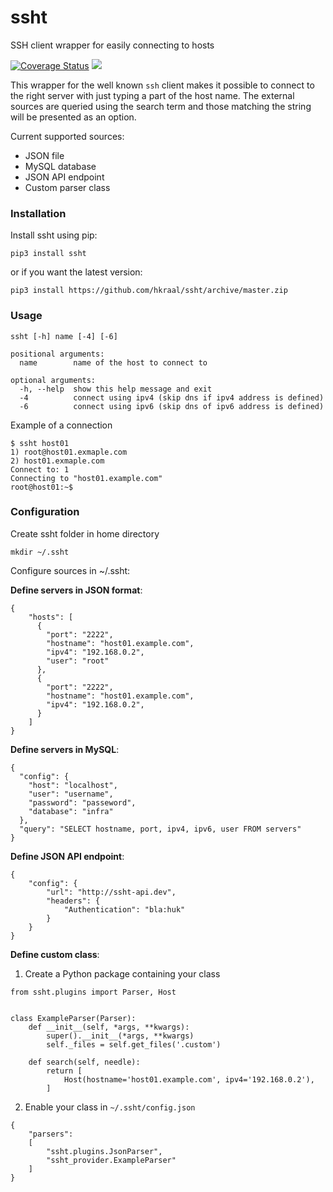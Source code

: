 # ssht
SSH client wrapper for easily connecting to hosts

[![Coverage Status](https://coveralls.io/repos/github/hkraal/ssht/badge.svg?branch=master)](https://coveralls.io/github/hkraal/ssht?branch=master)
![](https://img.shields.io/pypi/pyversions/ssht.svg?style=flat)

This wrapper for the well known `ssh` client makes it possible to connect to the right server with just typing a part of the host name. The external sources are queried using the search term and those matching the string will be presented as an option.

Current supported sources:

* JSON file
* MySQL database
* JSON API endpoint
* Custom parser class

### Installation

Install ssht using pip:

    pip3 install ssht

or if you want the latest version:

    pip3 install https://github.com/hkraal/ssht/archive/master.zip


### Usage

    ssht [-h] name [-4] [-6] 
    
    positional arguments:
      name        name of the host to connect to
    
    optional arguments:
      -h, --help  show this help message and exit
      -4          connect using ipv4 (skip dns if ipv4 address is defined)
      -6          connect using ipv6 (skip dns of ipv6 address is defined)

Example of a connection

    $ ssht host01
    1) root@host01.exmaple.com
    2) host01.exmaple.com
    Connect to: 1
    Connecting to "host01.example.com"
    root@host01:~$

### Configuration

Create ssht folder in home directory

    mkdir ~/.ssht

Configure sources in ~/.ssht:

**Define servers in JSON format**:

    {
    	"hosts": [
    	  {
    		"port": "2222",
    		"hostname": "host01.example.com",
    		"ipv4": "192.168.0.2",
    		"user": "root"
    	  },
    	  {
    		"port": "2222",
    		"hostname": "host01.example.com",
    		"ipv4": "192.168.0.2",
    	  }
    	]
    }

**Define servers in MySQL**:

    {
      "config": {
        "host": "localhost",
        "user": "username",
        "password": "passeword",
        "database": "infra"
      },
      "query": "SELECT hostname, port, ipv4, ipv6, user FROM servers"
    }

**Define JSON API endpoint**:

	{
		"config": {
			"url": "http://ssht-api.dev",
			"headers": {
				"Authentication": "bla:huk"
			}
		}
	}

**Define custom class**:

1) Create a Python package containing your class

```
from ssht.plugins import Parser, Host


class ExampleParser(Parser):
    def __init__(self, *args, **kwargs):
        super().__init__(*args, **kwargs)
        self._files = self.get_files('.custom')

    def search(self, needle):
        return [
            Host(hostname='host01.example.com', ipv4='192.168.0.2'),
        ]
```

2) Enable your class in `~/.ssht/config.json`

```
{
    "parsers":
    [
        "ssht.plugins.JsonParser",
        "ssht_provider.ExampleParser"
    ]
}
```